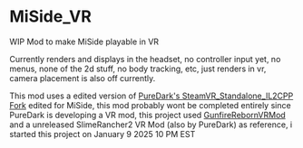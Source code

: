 # MiSide_VR
WIP Mod to make MiSide playable in VR

Currently renders and displays in the headset, no controller input yet, no menus, none of the 2d stuff, no body tracking, etc, just renders in vr, camera placement is also off currently.

This mod uses a edited version of [PureDark's SteamVR_Standalone_IL2CPP Fork](https://github.com/PureDark/SteamVR_Standalone_IL2CPP) edited for MiSide, this mod probably wont be completed entirely since PureDark is developing a VR mod, this project used [GunfireRebornVRMod](https://github.com/PureDark/GunfireRebornVRMod) and a unreleased SlimeRancher2 VR Mod (also by PureDark) as reference, i started this project on January ‎9 ‎2025 ‏‎10 PM EST
